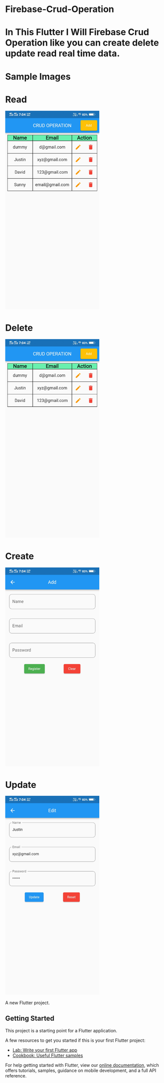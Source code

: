 # Firebase-Crud-Operation


# In This Flutter I Will Firebase Crud Operation like you can create delete update read real time data.

# Sample Images

# Read

<img width="300" src="https://github.com/Justin-roy/Firebase-Crud-Operation/blob/master/crud%20screenshots/Read.jpg"> 

# Delete 

<img width="300"  src="https://github.com/Justin-roy/Firebase-Crud-Operation/blob/master/crud%20screenshots/Delete.jpg"> 

# Create 

<img width="300"  src="https://github.com/Justin-roy/Firebase-Crud-Operation/blob/master/crud%20screenshots/Create.jpg"> 

# Update 

<img width="300" src="https://github.com/Justin-roy/Firebase-Crud-Operation/blob/master/crud%20screenshots/Update.jpg"> 
















A new Flutter project.

## Getting Started

This project is a starting point for a Flutter application.

A few resources to get you started if this is your first Flutter project:

- [Lab: Write your first Flutter app](https://flutter.dev/docs/get-started/codelab)
- [Cookbook: Useful Flutter samples](https://flutter.dev/docs/cookbook)

For help getting started with Flutter, view our
[online documentation](https://flutter.dev/docs), which offers tutorials,
samples, guidance on mobile development, and a full API reference.
